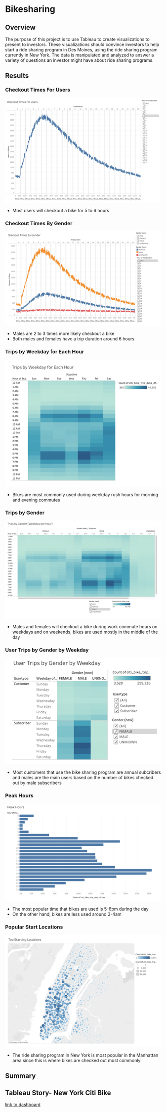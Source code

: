 # Bikesharing

## Overview

The purpose of this project is to use Tableau to create visualizations to present to investors. These visualizations should convince investors to help start a ride sharing program in Des Moines, using the ride sharing program currently in New York. The data is manipulated and analyzed to answer a variety of questions an investor might have about ride sharing programs.


## Results

### Checkout Times For Users
![Checkout_Time_For_Users](/Checkout_Time_For_Users.png)

- Most users will checkout a bike for 5 to 6 hours

### Checkout Times By Gender
![Checkout_by_Gender](/Checkout_by_Gender.png)

- Males are 2 to 3 times more likely checkout a bike
- Both males and females have a trip duration around 6 hours

### Trips by Weekday for Each Hour
![Trips_by_Weekday](/Trips_by_Weekday.png)

- Bikes are most commonly used during weekday rush hours for morning and evening commutes

### Trips by Gender 
![Trips_by_Gender](/Trips_by_Gender.png)

- Males and females will checkout a bike during work commute hours on weekdays and on weekends, bikes are used mostly in the middle of the day

### User Trips by Gender by Weekday
![User_Trips](/User_Trips.png)

- Most customers that use the bike sharing program are annual subcribers and males are the main users based on the number of bikes checked out by male subscribers

### Peak Hours
![Peak_Hours](/Peak_Hours.png)

- The most popular time that bikes are used is 5-6pm during the day
- On the other hand, bikes are less used around 3-4am

### Popular Start Locations
![Popular_Start](/Popular_Start.png)

- The ride sharing program in New York is most popular in the Manhattan area since this is where bikes are checked out most commonly


## Summary

## Tableau Story- New York Citi Bike
[link to dashboard](https://public.tableau.com/views/bikesharingchallenge_16550782724440/NYCCitiBikeStory?:language=en-US&:display_count=n&:origin=viz_share_link)
